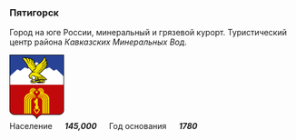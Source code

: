 <!--2022-08-03 00:20:02-->
### Пятигорск
Город на юге России, минеральный и грязевой курорт. 
Туристический центр района *Кавказских Минеральных Вод*.

<img src="Pyatigorsk.svg" width="96px"><br>
Население &emsp; ***145,000*** &emsp;
Год&nbsp;основания &emsp; ***1780***